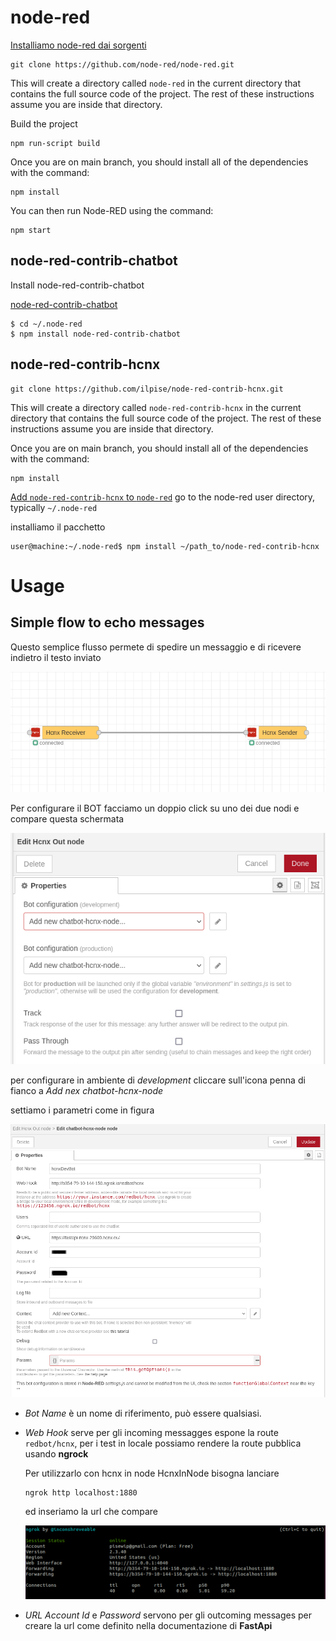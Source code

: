 # node-red
[Installiamo node-red dai sorgenti](https://nodered.org/docs/getting-started/development)

```
git clone https://github.com/node-red/node-red.git
```
This will create a directory called `node-red` in the current directory that contains the full source code of the project. The rest of these instructions assume you are inside that directory.

Build the project
```
npm run-script build
```

Once you are on main branch, you should install all of the dependencies with the command:
```
npm install
```

You can then run Node-RED using the command:
```
npm start
```

## node-red-contrib-chatbot

Install node-red-contrib-chatbot

[node-red-contrib-chatbot](https://flows.nodered.org/node/node-red-contrib-chatbot)

```
$ cd ~/.node-red
$ npm install node-red-contrib-chatbot
```

## node-red-contrib-hcnx
```
git clone https://github.com/ilpise/node-red-contrib-hcnx.git
```
This will create a directory called `node-red-contrib-hcnx` in the current directory that contains the full source code of the project. The rest of these instructions assume you are inside that directory.

Once you are on main branch, you should install all of the dependencies with the command:
```
npm install
```

[Add `node-red-contrib-hcnx` to `node-red`](https://nodered.org/docs/creating-nodes/first-node#testing-your-node-in-node-red)
go to the node-red user directory, typically `~/.node-red`

installiamo il pacchetto

```
user@machine:~/.node-red$ npm install ~/path_to/node-red-contrib-hcnx
```

# Usage

## Simple flow to echo messages

Questo semplice flusso permete di spedire un messaggio e di ricevere indietro il testo inviato

![simple](./img/simple_echo_flow.png)


Per configurare il BOT facciamo un doppio click su uno dei due nodi e compare questa schermata

![config](./img/configurazione.png)

per configurare in ambiente di _development_ cliccare sull'icona penna di fianco a _Add nex chatbot-hcnx-node_

settiamo i parametri come in figura

![configuration_node](./img/configuration_node.png)


- _Bot Name_  è un nome di riferimento, può essere qualsiasi.

- _Web Hook_ serve per gli incoming messagges espone la route `redbot/hcnx`, per i test in locale possiamo rendere la route pubblica usando **ngrock**

  Per utilizzarlo con hcnx in node HcnxInNode bisogna lanciare

  ```
  ngrok http localhost:1880
  ```

  ed inseriamo la url che compare

  ![ngrock_hcnx](./img/ngrock_hcnx.png)


- _URL_ _Account Id_ e _Password_ servono per gli outcoming messages per creare la url come definito nella documentazione di **FastApi**
